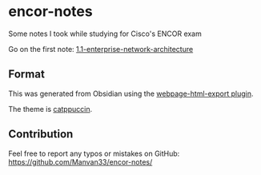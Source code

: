 # encor-notes

Some notes I took while studying for Cisco's ENCOR exam

Go on the first note: [1.1-enterprise-network-architecture](1.1-enterprise-network-architecture.html)

## Format

This was generated from Obsidian using the [webpage-html-export plugin](https://obsidian.md/plugins?id=webpage-html-export).

The theme is [catppuccin](https://github.com/catppuccin/obsidian).

## Contribution

Feel free to report any typos or mistakes on GitHub: https://github.com/Manvan33/encor-notes/
